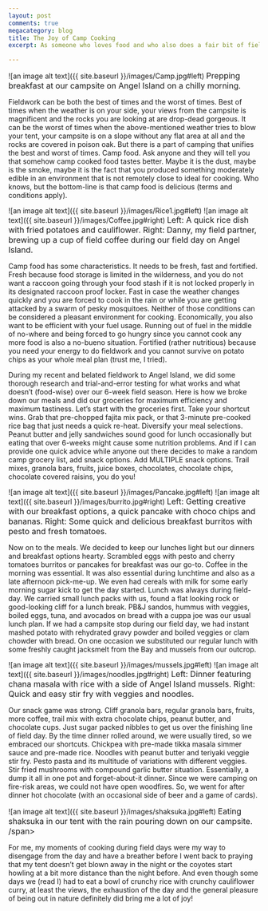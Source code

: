 ```yaml
---
layout: post
comments: true
megacategory: blog
title: The Joy of Camp Cooking
excerpt: As someone who loves food and who also does a fair bit of fieldwork for her project, camp cooking is my best of both worlds. Coming fresh out of field, let me introduce you to my camp menu a la Angel Island.

---
```

![an image alt text]({{ site.baseurl }}/images/Camp.jpg#left) 
<span style="font-size:16px;">Prepping breakfast at our campsite on Angel Island on a chilly morning. </span>


Fieldwork can be both the best of times and the worst of times. Best of times when the weather is on your side, your views from the campsite is magnificent and the rocks you are looking at are drop-dead gorgeous. It can be the worst of times when the above-mentioned weather tries to blow your tent, your campsite is on a slope without any flat area at all and the rocks are covered in poison oak. But there is a part of camping that unifies the best and worst of times. Camp food.
Ask anyone and they will tell you that somehow camp cooked food tastes better. Maybe it is the dust, maybe is the smoke, maybe it is the fact that you produced something moderately edible in an environment that is not remotely close to ideal for cooking. Who knows, but the bottom-line is that camp food is delicious (terms and conditions apply).

![an image alt text]({{ site.baseurl }}/images/Rice1.jpg#left) 
![an image alt text]({{ site.baseurl }}/images/Coffee.jpg#right) 
<span style="font-size:16px;">Left: A quick rice dish with fried potatoes and cauliflower. Right: Danny, my field partner, brewing up a cup of field coffee during our field day on Angel Island. </span>

Camp food has some characteristics. It needs to be fresh, fast and fortified. Fresh because food storage is limited in the wilderness, and you do not want a raccoon going through your food stash if it is not locked properly in its designated raccoon proof locker. Fast in case the weather changes quickly and you are forced to cook in the rain or while you are getting attacked by a swarm of pesky mosquitoes. Neither of those conditions can be considered a pleasant environment for cooking. Economically, you also want to be efficient with your fuel usage. Running out of fuel in the middle of no-where and being forced to go hungry since you cannot cook any more food is also a no-bueno situation. Fortified (rather nutritious) because you need your energy to do fieldwork and you cannot survive on potato chips as your whole meal plan (trust me, I tried). 

During my recent and belated fieldwork to Angel Island, we did some thorough research and trial-and-error testing for what works and what doesn’t (food-wise) over our 6-week field season. Here is how we broke down our meals and did our groceries for maximum efficiency and maximum tastiness. 
Let’s start with the groceries first. Take your shortcut wins. Grab that pre-chopped fajita mix pack, or that 3-minute pre-cooked rice bag that just needs a quick re-heat. Diversify your meal selections. Peanut butter and jelly sandwiches sound good for lunch occasionally but eating that over 6-weeks might cause some nutrition problems. And if I can provide one quick advice while anyone out there decides to make a random camp grocery list, add snack options. Add MULTIPLE snack options. Trail mixes, granola bars, fruits, juice boxes, chocolates, chocolate chips, chocolate covered raisins, you do you!

![an image alt text]({{ site.baseurl }}/images/Pancake.jpg#left) 
![an image alt text]({{ site.baseurl }}/images/burrito.jpg#right) 
<span style="font-size:16px;">Left: Getting creative with our breakfast options, a quick pancake with choco chips and bananas. Right: Some quick and delicious breakfast burritos with pesto and fresh tomatoes. </span>

Now on to the meals. We decided to keep our lunches light but our dinners and breakfast options hearty. Scrambled eggs with pesto and cherry tomatoes burritos or pancakes for breakfast was our go-to. Coffee in the morning was essential. It was also essential during lunchtime and also as a late afternoon pick-me-up. We even had cereals with milk for some early morning sugar kick to get the day started. Lunch was always during field-day. We carried small lunch packs with us, found a flat looking rock or good-looking cliff for a lunch break. PB&J sandos, hummus with veggies, boiled eggs, tuna, and avocados on bread with a cuppa joe was our usual lunch plan. If we had a campsite stop during our field day, we had instant mashed potato with rehydrated gravy powder and boiled veggies or clam chowder with bread. On one occasion we substituted our regular lunch with some freshly caught jacksmelt from the Bay and mussels from our outcrop. 

![an image alt text]({{ site.baseurl }}/images/mussels.jpg#left) 
![an image alt text]({{ site.baseurl }}/images/noodles.jpg#right) 
<span style="font-size:16px;">Left: Dinner featuring chana masala with rice with a side of Angel Island mussels. Right: Quick and easy stir fry with veggies and noodles. </span>

Our snack game was strong. Cliff granola bars, regular granola bars, fruits, more coffee, trail mix with extra chocolate chips, peanut butter, and chocolate cups. Just sugar packed nibbles to get us over the finishing line of field day. By the time dinner rolled around, we were usually tired, so we embraced our shortcuts. Chickpea with pre-made tikka masala simmer sauce and pre-made rice. Noodles with peanut butter and teriyaki veggie stir fry. Pesto pasta and its multitude of variations with different veggies. Stir fried mushrooms with compound garlic butter situation. Essentially, a dump it all in one pot and forget-about-it dinner. Since we were camping on fire-risk areas, we could not have open woodfires. So, we went for after dinner hot chocolate (with an occasional side of beer and a game of cards). 

![an image alt text]({{ site.baseurl }}/images/shaksuka.jpg#left) 
<span style="font-size:16px;">Eating shaksuka in our tent with the rain pouring down on our campsite. /span>

For me, my moments of cooking during field days were my way to disengage from the day and have a breather before I went back to praying that my tent doesn’t get blown away in the night or the coyotes start howling at a bit more distance than the night before. And even though some days we (read I) had to eat a bowl of crunchy rice with crunchy cauliflower curry, at least the views, the exhaustion of the day and the general pleasure of being out in nature definitely did bring me a lot of joy!
